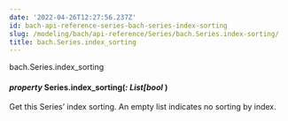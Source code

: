 ```yaml
---
date: '2022-04-26T12:27:56.237Z'
id: bach-api-reference-series-bach-series-index-sorting
slug: /modeling/bach/api-reference/Series/bach.Series.index-sorting/
title: bach.Series.index_sorting
---
```


bach.Series.index_sorting


#### _property_ Series.index_sorting(_: List[bool_ )
Get this Series’ index sorting. An empty list indicates no sorting by index.

<!-- !! processed by numpydoc !! -->
